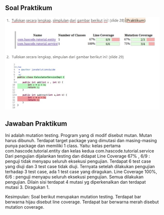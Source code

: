 ## Soal Praktikum

<img src="asset/soalpraktikum.jpg" alt="soal prak sec 05" title="Soal Prak Section 05">

## Jawaban Praktikum

Ini adalah mutation testing. Program yang di modif disebut mutan. Mutan harus dibunuh.
Terdapat target package yang dimutasi dan masing-masing punya package dan memiliki 1 class.
Yaitu: kelas pertama com.hascode.tutorial.entity dan kelas kedua com.hascode.tutorial.service
Dari pengujian dijalankan testing dan didapat 
Line Coverage 67% , 6/9 : penguji tidak menyapu seluruh eksekusi pengujian. Terdapat 6 test case yang diuji dan 3 test case tidak diuji. 
Ternyata setelah dilakukan pengujian terhadap 3 test case, ada 1 test case yang diragukan. 
Line Coverage 100%, 6/6 : penguji menyapu seluruh eksekusi pengujian. Semua dilakukan pengujian. Dilain sisi terdapat 4 mutasi yg diperkenalkan dan terdapat mutasi 3. Diragukan 1.

Kesimpulan:
Soal berikut merupakan mutation testing. 
Terdapat bar berwarna hijau disebut line coverage.
Terdapat bar berwarna merah disebut mutation coverage.




